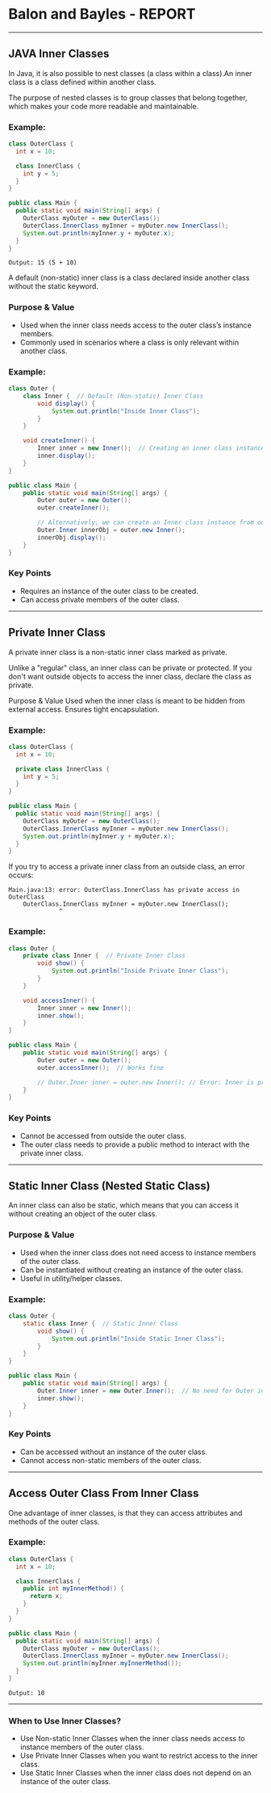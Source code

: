 # Balon and Bayles - REPORT

---

## JAVA Inner Classes

In Java, it is also possible to nest classes (a class within a class).An inner class is a class defined within another class. 

The purpose of nested classes is to group classes that belong together, which makes your code more readable and maintainable.

### Example:

```java
class OuterClass {
  int x = 10;

  class InnerClass {
    int y = 5;
  }
}

public class Main {
  public static void main(String[] args) {
    OuterClass myOuter = new OuterClass();
    OuterClass.InnerClass myInner = myOuter.new InnerClass();
    System.out.println(myInner.y + myOuter.x);
  }
}
```
```code
Output: 15 (5 + 10)
```

A default (non-static) inner class is a class declared inside another class without the static keyword.

### Purpose & Value
- Used when the inner class needs access to the outer class’s instance members.
- Commonly used in scenarios where a class is only relevant within another class.

### Example:
```java
class Outer {
    class Inner {  // Default (Non-static) Inner Class
        void display() {
            System.out.println("Inside Inner Class");
        }
    }

    void createInner() {
        Inner inner = new Inner();  // Creating an inner class instance
        inner.display();
    }
}

public class Main {
    public static void main(String[] args) {
        Outer outer = new Outer();
        outer.createInner();

        // Alternatively, we can create an Inner class instance from outside:
        Outer.Inner innerObj = outer.new Inner();
        innerObj.display();
    }
}
```
### Key Points
- Requires an instance of the outer class to be created.
- Can access private members of the outer class.

---

## Private Inner Class

A private inner class is a non-static inner class marked as private.

Unlike a "regular" class, an inner class can be private or protected. If you don't want outside objects to access the inner class, declare the class as private.

Purpose & Value
Used when the inner class is meant to be hidden from external access.
Ensures tight encapsulation.

### Example:
```java
class OuterClass {
  int x = 10;

  private class InnerClass {
    int y = 5;
  }
}

public class Main {
  public static void main(String[] args) {
    OuterClass myOuter = new OuterClass();
    OuterClass.InnerClass myInner = myOuter.new InnerClass();
    System.out.println(myInner.y + myOuter.x);
  }
}
```

If you try to access a private inner class from an outside class, an error occurs:

```error
Main.java:13: error: OuterClass.InnerClass has private access in OuterClass
    OuterClass.InnerClass myInner = myOuter.new InnerClass();
              ^
```

### Example:
```java
class Outer {
    private class Inner {  // Private Inner Class
        void show() {
            System.out.println("Inside Private Inner Class");
        }
    }

    void accessInner() {
        Inner inner = new Inner();
        inner.show();
    }
}

public class Main {
    public static void main(String[] args) {
        Outer outer = new Outer();
        outer.accessInner();  // Works fine

        // Outer.Inner inner = outer.new Inner(); // Error: Inner is private
    }
}

```

### Key Points
- Cannot be accessed from outside the outer class.
- The outer class needs to provide a public method to interact with the private inner class.

---

## Static Inner Class (Nested Static Class)

An inner class can also be static, which means that you can access it without creating an object of the outer class.

### Purpose & Value
- Used when the inner class does not need access to instance members of the outer class.
- Can be instantiated without creating an instance of the outer class.
- Useful in utility/helper classes.

### Example:
```java
class Outer {
    static class Inner {  // Static Inner Class
        void show() {
            System.out.println("Inside Static Inner Class");
        }
    }
}

public class Main {
    public static void main(String[] args) {
        Outer.Inner inner = new Outer.Inner();  // No need for Outer instance
        inner.show();
    }
}
```

### Key Points
- Can be accessed without an instance of the outer class.
- Cannot access non-static members of the outer class.

---

## Access Outer Class From Inner Class

One advantage of inner classes, is that they can access attributes and methods of the outer class.

### Example:
```java
class OuterClass {
  int x = 10;

  class InnerClass {
    public int myInnerMethod() {
      return x;
    }
  }
}

public class Main {
  public static void main(String[] args) {
    OuterClass myOuter = new OuterClass();
    OuterClass.InnerClass myInner = myOuter.new InnerClass();
    System.out.println(myInner.myInnerMethod());
  }
}
```
```out
Output: 10
```

---

### When to Use Inner Classes?
- Use Non-static Inner Classes when the inner class needs access to instance members of the outer class.
- Use Private Inner Classes when you want to restrict access to the inner class.
- Use Static Inner Classes when the inner class does not depend on an instance of the outer class.
